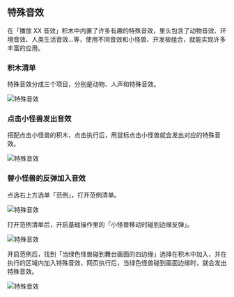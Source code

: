 ## 特殊音效

在「播放 XX 音效」积木中内置了许多有趣的特殊音效，里头包含了动物音效、环境音效、人类生活音效...等，使用不同音效和小怪兽、开发板组合，就能实现许多丰富的应用。

### 积木清单

特殊音效分成三个项目，分别是动物、人声和特殊音效。

![特殊音效](https://raw.githubusercontent.com/junhuanchen/test_repository/master/bpi-web/tutorials/images/zh-tw/docs/webbit/sound/sound-effect-01.jpg)

### 点击小怪兽发出音效

搭配点击小怪兽的积木，点击执行后，用鼠标点击小怪兽就会发出对应的特殊音效。

![特殊音效](https://raw.githubusercontent.com/junhuanchen/test_repository/master/bpi-web/tutorials/images/zh-tw/docs/webbit/sound/sound-effect-02.jpg)

### 替小怪兽的反弹加入音效

点选右上方选单「范例」，打开范例清单。

![特殊音效](https://raw.githubusercontent.com/junhuanchen/test_repository/master/bpi-web/tutorials/images/zh-tw/docs/webbit/sound/sound-effect-03.jpg)

打开范例清单后，开启基础操作里的「小怪兽移动时碰到边缘反弹」。

![特殊音效](https://raw.githubusercontent.com/junhuanchen/test_repository/master/bpi-web/tutorials/images/zh-tw/docs/webbit/sound/sound-effect-04.jpg)

开启范例后，找到「当绿色怪兽碰到舞台画面的四边缘」选择在积木中加入，并在执行的区域内加入特殊音效，网页执行后，当绿色怪兽碰到画面边缘时，就会发出特殊音效。

![特殊音效](https://raw.githubusercontent.com/junhuanchen/test_repository/master/bpi-web/tutorials/images/zh-tw/docs/webbit/sound/sound-effect-05.jpg)